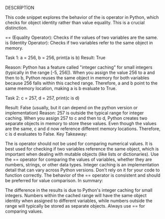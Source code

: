 DESCRİPTİON

This code snippet explores the behavior of the is operator in Python, which checks for object identity rather than value equality.  This is a crucial distinction.

== (Equality Operator): Checks if the values of two variables are the same.
is (Identity Operator): Checks if two variables refer to the same object in memory.

Task 1: a = 256, b = 256, print(a is b)
Result: True

Reason: Python has a feature called "integer caching" for small integers (typically in the range [-5, 256]). When you assign the value 256 to a and then to b, Python reuses the same object in memory for both variables because 256 falls within this cached range. Therefore, a and b point to the same memory location, making a is b evaluate to True.

Task 2: c = 257, d = 257, print(c is d)

Result: False (usually, but it can depend on the python version or implementation)
Reason: 257 is outside the typical range for integer caching. When you assign 257 to c and then to d, Python creates two separate objects in memory to store these values. Even though the values are the same, c and d now reference different memory locations. Therefore, c is d evaluates to False.
Key Takeaway:

The is operator should not be used for comparing numerical values. It is best used for checking if two variables reference the same object, which is important when dealing with mutable objects (like lists or dictionaries).
Use the == operator for comparing the values of variables, whether they are numbers, strings, or other data types.
Integer caching is an implementation detail that can vary across Python versions. Don't rely on it for your code to function correctly. The behavior of the == operator is consistent and should be preferred for value comparison.
In summary:

The difference in the results is due to Python's integer caching for small integers.  Numbers within the cached range will have the same object identity when assigned to different variables, while numbers outside the range will typically be stored as separate objects. Always use == for comparing values.






